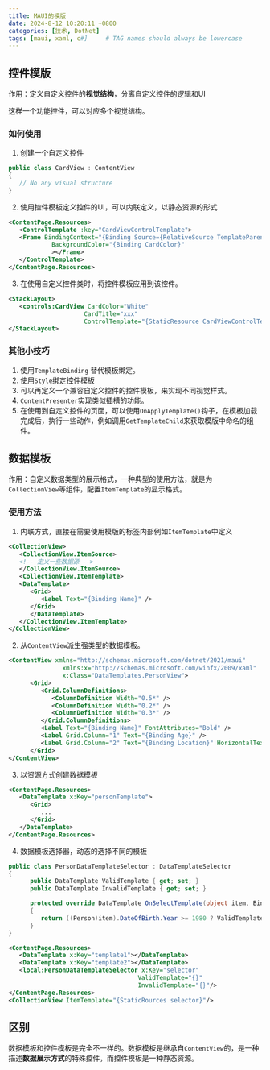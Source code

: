 ```yaml
---
title: MAUI的模版
date: 2024-8-12 10:20:11 +0800
categories: [技术, DotNet]
tags: [maui, xaml, c#]     # TAG names should always be lowercase
---
```


## 控件模版

作用：定义自定义控件的**视觉结构**，分离自定义控件的逻辑和UI

这样一个功能控件，可以对应多个视觉结构。

### 如何使用

1. 创建一个自定义控件

```c#
public class CardView : ContentView
{
   // No any visual structure
}
```

2. 使用控件模板定义控件的UI，可以内联定义，以静态资源的形式

```xml
<ContentPage.Resources>
   <ControlTemplate :key="CardViewControlTemplate">
   <Frame BindingContext="{Binding Source={RelativeSource TemplateParent}}"
            BackgroundColor="{Binding CardColor}"
            ></Frame>
   </ControlTemplate>
</ContentPage.Resources>
```

3. 在使用自定义控件类时，将控件模板应用到该控件。

```xml
<StackLayout>
   <controls:CardView CardColor="White"
                     CardTitle="xxx"
                     ControlTemplate="{StaticResource CardViewControlTemplate}" />
</StackLayout>
```

### 其他小技巧

1. 使用`TemplateBinding` 替代模板绑定。
2. 使用`Style`绑定控件模板
3. 可以再定义一个兼容自定义控件的控件模板，来实现不同视觉样式。
4. `ContentPresenter`实现类似插槽的功能。
5. 在使用到自定义控件的页面，可以使用`OnApplyTemplate()`钩子，在模板加载完成后，执行一些动作，例如调用`GetTemplateChild`来获取模版中命名的组件。



## 数据模板

作用：自定义数据类型的展示格式，一种典型的使用方法，就是为`CollectionView`等组件，配置`ItemTemplate`的显示格式。

### 使用方法

1. 内联方式，直接在需要使用模版的标签内部例如`ItemTemplate`中定义

```xml
<CollectionView>
   <CollectionView.ItemSource>
   <!-- 定义一些数据源 -->
   </CollectionView.ItemSource>
   <CollectionView.ItemTemplate>			
   <DataTemplate>
      <Grid>
         <Label Text="{Binding Name}" />
      </Grid>
      </DataTemplate>
   </CollectionView.ItemTemplate>
</CollectionView>
```

2. 从`ContentView`派生强类型的数据模板。

```xml
<ContentView xmlns="http://schemas.microsoft.com/dotnet/2021/maui"
               xmlns:x="http://schemas.microsoft.com/winfx/2009/xaml"
               x:Class="DataTemplates.PersonView">
      <Grid>
         <Grid.ColumnDefinitions>
            <ColumnDefinition Width="0.5*" />
            <ColumnDefinition Width="0.2*" />
            <ColumnDefinition Width="0.3*" />
         </Grid.ColumnDefinitions>
         <Label Text="{Binding Name}" FontAttributes="Bold" />
         <Label Grid.Column="1" Text="{Binding Age}" />
         <Label Grid.Column="2" Text="{Binding Location}" HorizontalTextAlignment="End" />
      </Grid>
</ContentView>
```

3. 以资源方式创建数据模板

```xml
<ContentPage.Resources>
   <DataTemplate x:Key="personTemplate">
      <Grid>
         ...
      </Grid>
   </DataTemplate>
</ContentPage.Resources>
```

4. 数据模板选择器，动态的选择不同的模板

```C#
public class PersonDataTemplateSelector : DataTemplateSelector
{
      public DataTemplate ValidTemplate { get; set; }
      public DataTemplate InvalidTemplate { get; set; }

      protected override DataTemplate OnSelectTemplate(object item, BindableObject container)
      {
         return ((Person)item).DateOfBirth.Year >= 1980 ? ValidTemplate : InvalidTemplate;
      }
}
```

```xml
<ContentPage.Resources>
   <DataTemplate x:Key="template1"></DataTemplate>
   <DataTemplate x:Key="template2"></DataTemplate>
   <local:PersonDataTemplateSelector x:Key="selector" 
                                    ValidTemplate="{}"
                                    InvalidTemplate="{}"/>
</ContentPage.Resources>
<CollectionView ItemTemplate="{StaticRources selector}"/>
```

   

## 区别

数据模板和控件模板是完全不一样的。数据模板是继承自`ContentView`的，是一种描述**数据展示方式**的特殊控件，而控件模板是一种静态资源。
